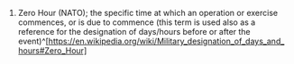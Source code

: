 1. Zero Hour (NATO); the specific time at which an operation or exercise commences, or is due to commence (this term is used also as a reference for the designation of days/hours before or after the event)^[https://en.wikipedia.org/wiki/Military_designation_of_days_and_hours#Zero_Hour]